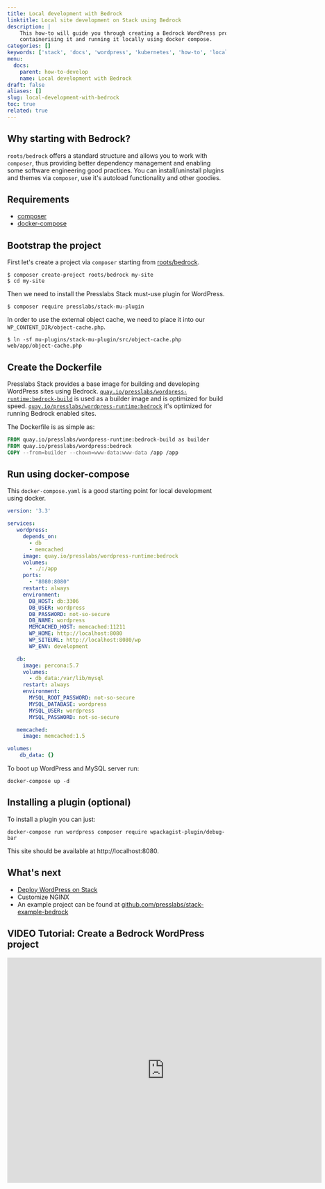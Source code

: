```yaml
---
title: Local development with Bedrock
linktitle: Local site development on Stack using Bedrock
description: |
    This how-to will guide you through creating a Bedrock WordPress project,
    containerising it and running it locally using docker compose.
categories: []
keywords: ['stack', 'docs', 'wordpress', 'kubernetes', 'how-to', 'local-development']
menu:
  docs:
    parent: how-to-develop
    name: Local development with Bedrock
draft: false
aliases: []
slug: local-development-with-bedrock
toc: true
related: true
---
```


## Why starting with Bedrock?

`roots/bedrock` offers a standard structure and allows you to work with
`composer`, thus providing better dependency management and enabling some
software engineering good practices. You can install/uninstall plugins and
themes via `composer`, use it's autoload functionality and other goodies.

## Requirements

* [composer](https://getcomposer.org/)
* [docker-compose](https://docs.docker.com/compose/install/)

## Bootstrap the project

First let's create a project via `composer` starting from [roots/bedrock](https://github.com/roots/bedrock).

``` shell
$ composer create-project roots/bedrock my-site
$ cd my-site
```

Then we need to install the Presslabs Stack must-use plugin for WordPress.
``` shell
$ composer require presslabs/stack-mu-plugin
```

In order to use the external object cache, we need to place it into our `WP_CONTENT_DIR/object-cache.php`.

``` shell
$ ln -sf mu-plugins/stack-mu-plugin/src/object-cache.php web/app/object-cache.php
```

## Create the Dockerfile

Presslabs Stack provides a base image for building and developing WordPress sites using Bedrock.
[`quay.io/presslabs/wordpress-runtime:bedrock-build`](https://quay.io/presslabs/wordpress-runtime)
is used as a builder image and is optimized for build speed.
[`quay.io/presslabs/wordpress-runtime:bedrock`](https://quay.io/presslabs/wordpress-runtime)
it's optimized for running Bedrock enabled sites.

The Dockerfile is as simple as:

``` Dockerfile
FROM quay.io/presslabs/wordpress-runtime:bedrock-build as builder
FROM quay.io/presslabs/wordpress:bedrock
COPY --from=builder --chown=www-data:www-data /app /app
```

## Run using docker-compose

This `docker-compose.yaml` is a good starting point for local development using docker.

```yaml
version: '3.3'

services:
   wordpress:
     depends_on:
       - db
       - memcached
     image: quay.io/presslabs/wordpress-runtime:bedrock
     volumes:
       - ./:/app
     ports:
       - "8080:8080"
     restart: always
     environment:
       DB_HOST: db:3306
       DB_USER: wordpress
       DB_PASSWORD: not-so-secure
       DB_NAME: wordpress
       MEMCACHED_HOST: memcached:11211
       WP_HOME: http://localhost:8080
       WP_SITEURL: http://localhost:8080/wp
       WP_ENV: development

   db:
     image: percona:5.7
     volumes:
       - db_data:/var/lib/mysql
     restart: always
     environment:
       MYSQL_ROOT_PASSWORD: not-so-secure
       MYSQL_DATABASE: wordpress
       MYSQL_USER: wordpress
       MYSQL_PASSWORD: not-so-secure

   memcached:
     image: memcached:1.5

volumes:
    db_data: {}
```

To boot up WordPress and MySQL server run:
``` shell
docker-compose up -d
```

## Installing a plugin (optional)

To install a plugin you can just:
``` shell
docker-compose run wordpress composer require wpackagist-plugin/debug-bar
```

This site should be available at http://localhost:8080.

## What's next

* [Deploy WordPress on Stack](../deploy-wordpress-on-stack.md)
* Customize NGINX
* An example project can be found at [github.com/presslabs/stack-example-bedrock](https://github.com/presslabs/stack-example-bedrock)


## VIDEO Tutorial: Create a Bedrock WordPress project

<iframe width="724" height="518"
src="https://www.youtube.com/embed/DybhIIKMtYM"
frameborder="0"
allow="accelerometer; autoplay; encrypted-media; gyroscope; picture-in-picture"
allowfullscreen></iframe>
